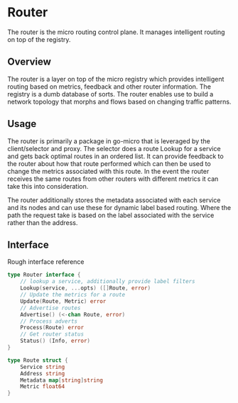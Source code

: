 # Router

The router is the micro routing control plane. It manages intelligent routing on top of the registry.

## Overview

The router is a layer on top of the micro registry which provides intelligent routing based on metrics, feedback 
and other router information. The registry is a dumb database of sorts. The router enables use to build 
a network topology that morphs and flows based on changing traffic patterns.

## Usage

The router is primarily a package in go-micro that is leveraged by the client/selector and proxy. 
The selector does a route Lookup for a service and gets back optimal routes in an ordered list. 
It can provide feedback to the router about how that route performed which can then be used to 
change the metrics associated with this route. In the event the router receives the same routes 
from other routers with different metrics it can take this into consideration.

The router additionally stores the metadata associated with each service and its nodes and can 
use these for dynamic label based routing. Where the path the request take is based on the label 
associated with the service rather than the address.

## Interface

Rough interface reference

```go
type Router interface {
	// lookup a service, additionally provide label filters
	Lookup(service, ...opts) ([]Route, error)
	// Update the metrics for a route
	Update(Route, Metric) error
	// Advertise routes
	Advertise() (<-chan Route, error)
	// Process adverts
	Process(Route) error
	// Get router status
	Status() (Info, error)
}

type Route struct {
	Service string
	Address string
	Metadata map[string]string
	Metric float64
}
```

